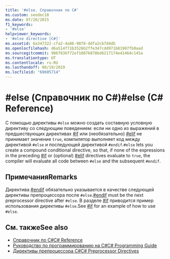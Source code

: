 ```yaml
---
title: '#else. Справочник по C#'
ms.custom: seodec18
ms.date: 07/20/2015
f1_keywords:
- '#else'
helpviewer_keywords:
- '#else directive [C#]'
ms.assetid: 6a347322-cfa2-4a86-98f8-ddfa2cb7d4db
ms.openlocfilehash: d6a514f71b3526b2ffe347cdd971b81907fb0aad
ms.sourcegitcommit: 986f836f72ef10876878bd6217174e41464c145a
ms.translationtype: HT
ms.contentlocale: ru-RU
ms.lasthandoff: 08/19/2019
ms.locfileid: "69605714"
---
```

# <a name="else-c-reference"></a><span data-ttu-id="3ae67-102">#else (Справочник по C#)</span><span class="sxs-lookup"><span data-stu-id="3ae67-102">#else (C# Reference)</span></span>
<span data-ttu-id="3ae67-103">С помощью директивы `#else` можно создать составную условную директиву со следующим поведением: если ни одно из выражений в предшествующих директивах [#if](./preprocessor-if.md) или (необязательно) [#elif](./preprocessor-elif.md) не принимает значение `true`, компилятор выполняет код между директивой `#else` и последующей директивой `#endif`.</span><span class="sxs-lookup"><span data-stu-id="3ae67-103">`#else` lets you create a compound conditional directive, so that, if none of the expressions in the preceding [#if](./preprocessor-if.md) or (optional) [#elif](./preprocessor-elif.md) directives evaluate to `true`, the compiler will evaluate all code between `#else` and the subsequent `#endif`.</span></span>  
  
## <a name="remarks"></a><span data-ttu-id="3ae67-104">Примечания</span><span class="sxs-lookup"><span data-stu-id="3ae67-104">Remarks</span></span>  
 <span data-ttu-id="3ae67-105">Директива [#endif](./preprocessor-endif.md) обязательно указывается в качестве следующей директивы препроцессора после `#else`.</span><span class="sxs-lookup"><span data-stu-id="3ae67-105">[#endif](./preprocessor-endif.md) must be the next preprocessor directive after `#else`.</span></span> <span data-ttu-id="3ae67-106">В разделе [#if](./preprocessor-if.md) приводится пример использования директивы `#else`.</span><span class="sxs-lookup"><span data-stu-id="3ae67-106">See [#if](./preprocessor-if.md) for an example of how to use `#else`.</span></span>  
  
## <a name="see-also"></a><span data-ttu-id="3ae67-107">См. также</span><span class="sxs-lookup"><span data-stu-id="3ae67-107">See also</span></span>

- [<span data-ttu-id="3ae67-108">Справочник по C#</span><span class="sxs-lookup"><span data-stu-id="3ae67-108">C# Reference</span></span>](../index.md)
- [<span data-ttu-id="3ae67-109">Руководство по программированию на C#</span><span class="sxs-lookup"><span data-stu-id="3ae67-109">C# Programming Guide</span></span>](../../programming-guide/index.md)
- [<span data-ttu-id="3ae67-110">Директивы препроцессора C#</span><span class="sxs-lookup"><span data-stu-id="3ae67-110">C# Preprocessor Directives</span></span>](./index.md)

